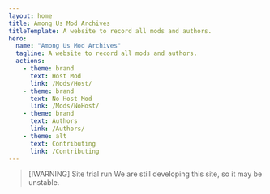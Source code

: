 ```yaml
---
layout: home
title: Among Us Mod Archives
titleTemplate: A website to record all mods and authors.
hero:
  name: "Among Us Mod Archives"
  tagline: A website to record all mods and authors.
  actions:
    - theme: brand
      text: Host Mod
      link: /Mods/Host/
    - theme: brand
      text: No Host Mod
      link: /Mods/NoHost/
    - theme: brand
      text: Authors
      link: /Authors/
    - theme: alt
      text: Contributing
      link: /Contributing
---
```

> [!WARNING] Site trial run
> We are still developing this site, so it may be unstable.